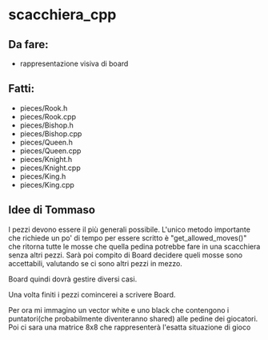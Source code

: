 # scacchiera_cpp

## Da fare:

- rappresentazione visiva di board

## Fatti:

- pieces/Rook.h
- pieces/Rook.cpp
- pieces/Bishop.h
- pieces/Bishop.cpp
- pieces/Queen.h
- pieces/Queen.cpp
- pieces/Knight.h
- pieces/Knight.cpp
- pieces/King.h
- pieces/King.cpp

## Idee di Tommaso

I pezzi devono essere il più generali possibile. L'unico metodo importante che richiede un po' di tempo per essere scritto è "get_allowed_moves()" che ritorna tutte le mosse che quella pedina potrebbe fare in una scacchiera senza altri pezzi. Sarà poi compito di Board decidere queli mosse sono accettabili, valutando se ci sono altri pezzi in mezzo.

Board quindi dovrà gestire diversi casi.

Una volta finiti i pezzi comincerei a scrivere Board.

Per ora mi immagino un vector white e uno black che contengono i puntatori(che probabilmente diventeranno shared) alle pedine dei giocatori.
Poi ci sara una matrice 8x8 che rappresenterà l'esatta situazione di gioco
